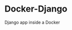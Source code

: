 # Docker-Django

Django app inside a Docker

<!--
create a new repository on the command line
echo "# Docker-Django" >> README.md
git init
git add README.md
git commit -m "first commit"
git branch -M main
git remote add origin https://github.com/BobinMathew/Docker-Django.git
git push -u origin main

push an existing repository from the command line
git remote add origin https://github.com/BobinMathew/Docker-Django.git
git branch -M main
git push -u origin main
-->
